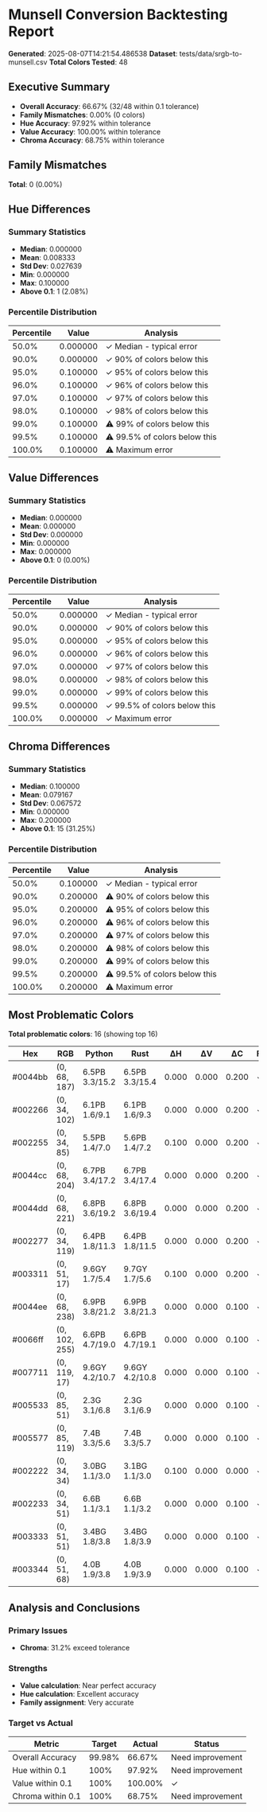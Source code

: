 # Munsell Conversion Backtesting Report

**Generated**: 2025-08-07T14:21:54.486538
**Dataset**: tests/data/srgb-to-munsell.csv
**Total Colors Tested**: 48

## Executive Summary

- **Overall Accuracy**: 66.67% (32/48 within 0.1 tolerance)
- **Family Mismatches**: 0.00% (0 colors)
- **Hue Accuracy**: 97.92% within tolerance
- **Value Accuracy**: 100.00% within tolerance
- **Chroma Accuracy**: 68.75% within tolerance

## Family Mismatches

**Total**: 0 (0.00%)

## Hue Differences

### Summary Statistics

- **Median**: 0.000000
- **Mean**: 0.008333
- **Std Dev**: 0.027639
- **Min**: 0.000000
- **Max**: 0.100000
- **Above 0.1**: 1 (2.08%)

### Percentile Distribution

| Percentile | Value | Analysis |
|------------|-------|----------|
|  50.0% | 0.000000 | ✓ Median - typical error |
|  90.0% | 0.000000 | ✓ 90% of colors below this |
|  95.0% | 0.100000 | ✓ 95% of colors below this |
|  96.0% | 0.100000 | ✓ 96% of colors below this |
|  97.0% | 0.100000 | ✓ 97% of colors below this |
|  98.0% | 0.100000 | ✓ 98% of colors below this |
|  99.0% | 0.100000 | ⚠️ 99% of colors below this |
|  99.5% | 0.100000 | ⚠️ 99.5% of colors below this |
| 100.0% | 0.100000 | ⚠️ Maximum error |

## Value Differences

### Summary Statistics

- **Median**: 0.000000
- **Mean**: 0.000000
- **Std Dev**: 0.000000
- **Min**: 0.000000
- **Max**: 0.000000
- **Above 0.1**: 0 (0.00%)

### Percentile Distribution

| Percentile | Value | Analysis |
|------------|-------|----------|
|  50.0% | 0.000000 | ✓ Median - typical error |
|  90.0% | 0.000000 | ✓ 90% of colors below this |
|  95.0% | 0.000000 | ✓ 95% of colors below this |
|  96.0% | 0.000000 | ✓ 96% of colors below this |
|  97.0% | 0.000000 | ✓ 97% of colors below this |
|  98.0% | 0.000000 | ✓ 98% of colors below this |
|  99.0% | 0.000000 | ✓ 99% of colors below this |
|  99.5% | 0.000000 | ✓ 99.5% of colors below this |
| 100.0% | 0.000000 | ✓ Maximum error |

## Chroma Differences

### Summary Statistics

- **Median**: 0.100000
- **Mean**: 0.079167
- **Std Dev**: 0.067572
- **Min**: 0.000000
- **Max**: 0.200000
- **Above 0.1**: 15 (31.25%)

### Percentile Distribution

| Percentile | Value | Analysis |
|------------|-------|----------|
|  50.0% | 0.100000 | ✓ Median - typical error |
|  90.0% | 0.200000 | ⚠️ 90% of colors below this |
|  95.0% | 0.200000 | ⚠️ 95% of colors below this |
|  96.0% | 0.200000 | ⚠️ 96% of colors below this |
|  97.0% | 0.200000 | ⚠️ 97% of colors below this |
|  98.0% | 0.200000 | ⚠️ 98% of colors below this |
|  99.0% | 0.200000 | ⚠️ 99% of colors below this |
|  99.5% | 0.200000 | ⚠️ 99.5% of colors below this |
| 100.0% | 0.200000 | ⚠️ Maximum error |

## Most Problematic Colors

**Total problematic colors**: 16 (showing top 16)

| Hex | RGB | Python | Rust | ΔH | ΔV | ΔC | Family |
|-----|-----|--------|------|----|----|----|---------|
| #0044bb | (0, 68, 187) | 6.5PB 3.3/15.2 | 6.5PB 3.3/15.4 | 0.000 | 0.000 | 0.200 | ✓ |
| #002266 | (0, 34, 102) | 6.1PB 1.6/9.1 | 6.1PB 1.6/9.3 | 0.000 | 0.000 | 0.200 | ✓ |
| #002255 | (0, 34, 85) | 5.5PB 1.4/7.0 | 5.6PB 1.4/7.2 | 0.100 | 0.000 | 0.200 | ✓ |
| #0044cc | (0, 68, 204) | 6.7PB 3.4/17.2 | 6.7PB 3.4/17.4 | 0.000 | 0.000 | 0.200 | ✓ |
| #0044dd | (0, 68, 221) | 6.8PB 3.6/19.2 | 6.8PB 3.6/19.4 | 0.000 | 0.000 | 0.200 | ✓ |
| #002277 | (0, 34, 119) | 6.4PB 1.8/11.3 | 6.4PB 1.8/11.5 | 0.000 | 0.000 | 0.200 | ✓ |
| #003311 | (0, 51, 17) | 9.6GY 1.7/5.4 | 9.7GY 1.7/5.6 | 0.100 | 0.000 | 0.200 | ✓ |
| #0044ee | (0, 68, 238) | 6.9PB 3.8/21.2 | 6.9PB 3.8/21.3 | 0.000 | 0.000 | 0.100 | ✓ |
| #0066ff | (0, 102, 255) | 6.6PB 4.7/19.0 | 6.6PB 4.7/19.1 | 0.000 | 0.000 | 0.100 | ✓ |
| #007711 | (0, 119, 17) | 9.6GY 4.2/10.7 | 9.6GY 4.2/10.8 | 0.000 | 0.000 | 0.100 | ✓ |
| #005533 | (0, 85, 51) | 2.3G 3.1/6.8 | 2.3G 3.1/6.9 | 0.000 | 0.000 | 0.100 | ✓ |
| #005577 | (0, 85, 119) | 7.4B 3.3/5.6 | 7.4B 3.3/5.7 | 0.000 | 0.000 | 0.100 | ✓ |
| #002222 | (0, 34, 34) | 3.0BG 1.1/3.0 | 3.1BG 1.1/3.0 | 0.100 | 0.000 | 0.000 | ✓ |
| #002233 | (0, 34, 51) | 6.6B 1.1/3.1 | 6.6B 1.1/3.2 | 0.000 | 0.000 | 0.100 | ✓ |
| #003333 | (0, 51, 51) | 3.4BG 1.8/3.8 | 3.4BG 1.8/3.9 | 0.000 | 0.000 | 0.100 | ✓ |
| #003344 | (0, 51, 68) | 4.0B 1.9/3.8 | 4.0B 1.9/3.9 | 0.000 | 0.000 | 0.100 | ✓ |

## Analysis and Conclusions

### Primary Issues

- **Chroma**: 31.2% exceed tolerance

### Strengths

- **Value calculation**: Near perfect accuracy
- **Hue calculation**: Excellent accuracy
- **Family assignment**: Very accurate

### Target vs Actual

| Metric | Target | Actual | Status |
|--------|--------|--------|--------|
| Overall Accuracy | 99.98% | 66.67% | Need improvement
| Hue within 0.1 | 100% | 97.92% | Need improvement
| Value within 0.1 | 100% | 100.00% | ✓
| Chroma within 0.1 | 100% | 68.75% | Need improvement
